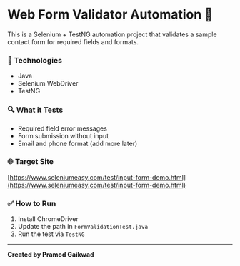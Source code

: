 # Web Form Validator Automation 🚀

This is a Selenium + TestNG automation project that validates a sample contact form for required fields and formats.

### 🔧 Technologies
- Java
- Selenium WebDriver
- TestNG

### 🔍 What it Tests
- Required field error messages
- Form submission without input
- Email and phone format (add more later)

### 🌐 Target Site
[https://www.seleniumeasy.com/test/input-form-demo.html](https://www.seleniumeasy.com/test/input-form-demo.html)

### ✅ How to Run
1. Install ChromeDriver
2. Update the path in `FormValidationTest.java`
3. Run the test via `TestNG`

---

**Created by Pramod Gaikwad**
